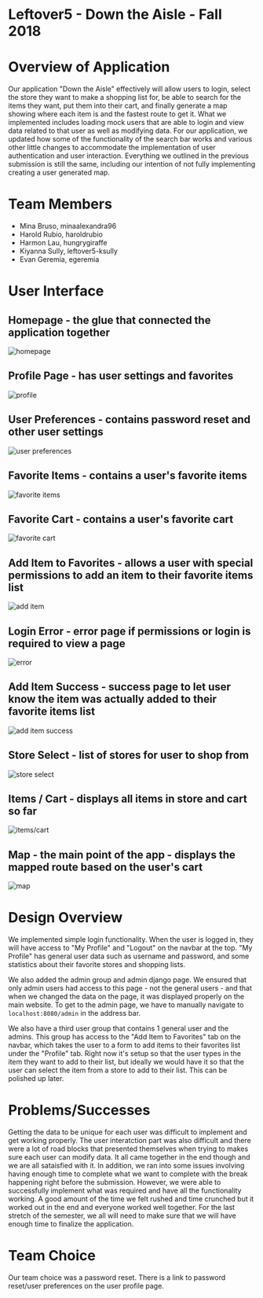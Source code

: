 # Leftover5 - Down the Aisle - Fall 2018

# Overview of Application
Our application "Down the Aisle" effectively will allow users to login, select the store they want to make a shopping list for, be able to search for the items they want, put them into their cart, and finally generate a map showing where each item is and the fastest route to get it. What we implemented includes loading mock users that are able to login and view data related to that user as well as modifying data. For our application, we updated how some of the functionality of the search bar works and various other little changes to accommodate the implementation of user authentication and user interaction. Everything we outlined in the previous submission is still the same, including our intention of not fully implementing creating a user generated map.

# Team Members
* Mina Bruso, minaalexandra96
* Harold Rubio, haroldrubio
* Harmon Lau, hungrygiraffe
* Kiyanna Sully, leftover5-ksully
* Evan Geremia, egeremia

# User Interface
## Homepage - the glue that connected the application together
![homepage](imgs/homepage-UI.png)

## Profile Page - has user settings and favorites
![profile](imgs/profile-UI.png)

## User Preferences - contains password reset and other user settings
![user preferences](imgs/password-reset-UI.png)

## Favorite Items - contains a user's favorite items
![favorite items](imgs/favorite-item-UI.png)

## Favorite Cart - contains a user's favorite cart
![favorite cart](imgs/favorite-cart-UI.png)

## Add Item to Favorites - allows a user with special permissions to add an item to their favorite items list
![add item](imgs/add-to-faves-UI.png)

## Login Error - error page if permissions or login is required to view a page
![error](imgs/page-error-UI.png)

## Add Item Success - success page to let user know the item was actually added to their favorite items list
![add item success](imgs/success-UI.png)

## Store Select - list of stores for user to shop from 
![store select](imgs/store-select-UI.png)

## Items / Cart - displays all items in store and cart so far
![items/cart](imgs/item-cart-UI.png)

## Map - the main point of the app - displays the mapped route based on the user's cart
![map](imgs/map_screen-UI.png)


# Design Overview
We implemented simple login functionality. When the user is logged in, they will have access to "My Profile" and "Logout" on the navbar at the top. "My Profile" has general user data such as username and password, and some statistics about their favorite stores and shopping lists.

We also added the admin group and admin django page. We ensured that only admin users had access to this page - not the general users - and that when we changed the data on the page, it was displayed properly on the main website. To get to the admin page, we have to manually navigate to `localhost:8080/admin` in the address bar. 

We also have a third user group that contains 1 general user and the admins. This group has access to the "Add Item to Favorites" tab on the navbar, which takes the user to a form to add items to their favorites list under the "Profile" tab. Right now it's setup so that the user types in the item they want to add to their list, but ideally we would have it so that the user can select the item from a store to add to their list. This can be polished up later.


# Problems/Successes
Getting the data to be unique for each user was difficult to implement and get working properly. The user interatction part was also difficult and there were a lot of road blocks that presented themselves when trying to makes sure each user can modify data. It all came together in the end though and we are all sataisfied with it. In addition, we ran into some issues involving having enough time to complete what we want to complete with the break happening right before the submission. However, we were able to successfully implement what was required and have all the functionality working. A good amount of the time we felt rushed and time crunched but it worked out in the end and everyone worked well together. For the last stretch of the semester, we all will need to make sure that we will have enough time to finalize the application.

# Team Choice
Our team choice was a password reset. There is a link to password reset/user preferences on the user profile page. 
